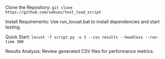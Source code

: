 Clone the Repository: ```git clone https://github.com/sebuoz/test_load_script```

Install Requirements: Use run_locust.bat to install dependencies and start testing.

Quick Start: ```locust -f script.py -u 3 --csv results --headless --run-time 300```

Results Analysis: Review generated CSV files for performance metrics.
